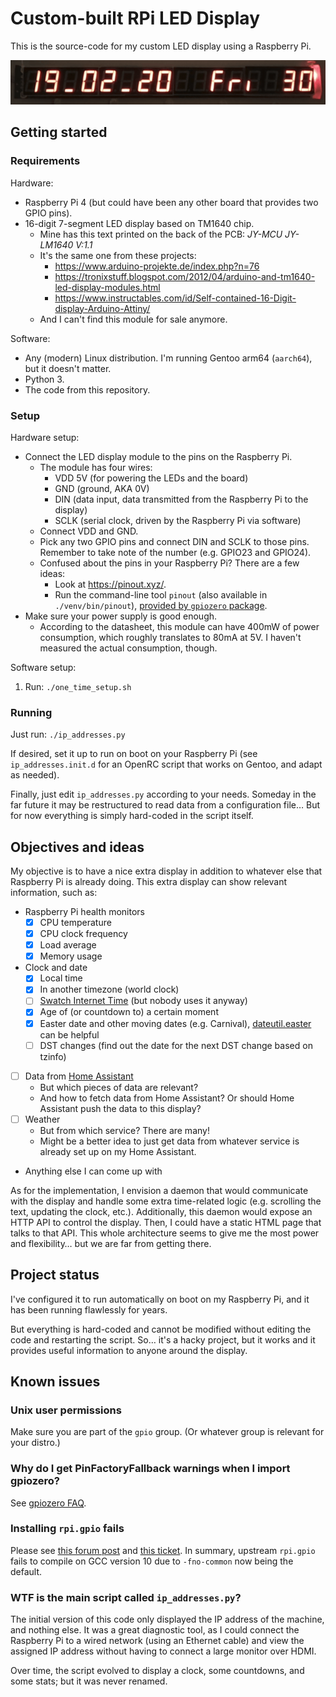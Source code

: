 # Custom-built RPi LED Display

This is the source-code for my custom LED display using a Raspberry Pi.

![Short animated GIF showing the display running](demo.gif)

## Getting started

### Requirements

Hardware:

* Raspberry Pi 4 (but could have been any other board that provides two GPIO pins).
* 16-digit 7-segment LED display based on TM1640 chip.
    * Mine has this text printed on the back of the PCB: *JY-MCU JY-LM1640 V:1.1*
    * It's the same one from these projects:
        * https://www.arduino-projekte.de/index.php?n=76
        * https://tronixstuff.blogspot.com/2012/04/arduino-and-tm1640-led-display-modules.html
        * https://www.instructables.com/id/Self-contained-16-Digit-display-Arduino-Attiny/
    * And I can't find this module for sale anymore.

Software:

* Any (modern) Linux distribution. I'm running Gentoo arm64 (`aarch64`), but it doesn't matter.
* Python 3.
* The code from this repository.

### Setup

Hardware setup:

* Connect the LED display module to the pins on the Raspberry Pi.
    * The module has four wires:
        * VDD 5V (for powering the LEDs and the board)
        * GND (ground, AKA 0V)
        * DIN (data input, data transmitted from the Raspberry Pi to the display)
        * SCLK (serial clock, driven by the Raspberry Pi via software)
    * Connect VDD and GND.
    * Pick any two GPIO pins and connect DIN and SCLK to those pins. Remember to take note of the number (e.g. GPIO23 and GPIO24).
    * Confused about the pins in your Raspberry Pi? There are a few ideas:
        * Look at <https://pinout.xyz/>.
        * Run the command-line tool `pinout` (also available in `./venv/bin/pinout`), [provided by `gpiozero` package](https://gpiozero.readthedocs.io/en/stable/cli_tools.html#pinout).
* Make sure your power supply is good enough.
    * According to the datasheet, this module can have 400mW of power consumption, which roughly translates to 80mA at 5V. I haven't measured the actual consumption, though.

Software setup:

1. Run: `./one_time_setup.sh`

### Running

Just run: `./ip_addresses.py`

If desired, set it up to run on boot on your Raspberry Pi (see `ip_addresses.init.d` for an OpenRC script that works on Gentoo, and adapt as needed).

Finally, just edit `ip_addresses.py` according to your needs. Someday in the far future it may be restructured to read data from a configuration file… But for now everything is simply hard-coded in the script itself.

## Objectives and ideas

My objective is to have a nice extra display in addition to whatever else that Raspberry Pi is already doing. This extra display can show relevant information, such as:

* Raspberry Pi health monitors
    * [x] CPU temperature
    * [x] CPU clock frequency
    * [x] Load average
    * [x] Memory usage
* Clock and date
    * [x] Local time
    * [x] In another timezone (world clock)
    * [ ] [Swatch Internet Time](https://en.wikipedia.org/wiki/Swatch_Internet_Time) (but nobody uses it anyway)
    * [x] Age of (or countdown to) a certain moment
    * [x] Easter date and other moving dates (e.g. Carnival), [dateutil.easter](https://dateutil.readthedocs.io/en/stable/easter.html) can be helpful
    * [ ] DST changes (find out the date for the next DST change based on tzinfo)
* [ ] Data from [Home Assistant](https://www.home-assistant.io/)
    * But which pieces of data are relevant?
    * And how to fetch data from Home Assistant? Or should Home Assistant push the data to this display?
* [ ] Weather
    * But from which service? There are many!
    * Might be a better idea to just get data from whatever service is already set up on my Home Assistant.
* Anything else I can come up with

As for the implementation, I envision a daemon that would communicate with the display and handle some extra time-related logic (e.g. scrolling the text, updating the clock, etc.). Additionally, this daemon would expose an HTTP API to control the display. Then, I could have a static HTML page that talks to that API. This whole architecture seems to give me the most power and flexibility… but we are far from getting there.

## Project status

I've configured it to run automatically on boot on my Raspberry Pi, and it has been running flawlessly for years.

But everything is hard-coded and cannot be modified without editing the code and restarting the script. So… it's a hacky project, but it works and it provides useful information to anyone around the display.

## Known issues

### Unix user permissions

Make sure you are part of the `gpio` group. (Or whatever group is relevant for your distro.)

### Why do I get PinFactoryFallback warnings when I import gpiozero?

See [gpiozero FAQ](https://gpiozero.readthedocs.io/en/stable/faq.html#why-do-i-get-pinfactoryfallback-warnings-when-i-import-gpiozero).

### Installing `rpi.gpio` fails

Please see [this forum post](https://www.raspberrypi.org/forums/viewtopic.php?p=1665230#p1665230) and [this ticket](https://sourceforge.net/p/raspberry-gpio-python/tickets/187/). In summary, upstream `rpi.gpio` fails to compile on GCC version 10 due to `-fno-common` now being the default.

### WTF is the main script called `ip_addresses.py`?

The initial version of this code only displayed the IP address of the machine, and nothing else. It was a great diagnostic tool, as I could connect the Raspberry Pi to a wired network (using an Ethernet cable) and view the assigned IP address without having to connect a large monitor over HDMI.

Over time, the script evolved to display a clock, some countdowns, and some stats; but it was never renamed.
